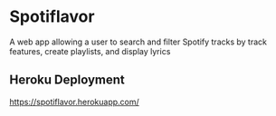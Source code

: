 # Spotiflavor
A web app allowing a user to search and filter Spotify tracks by track features, create playlists, and display lyrics

## Heroku Deployment
https://spotiflavor.herokuapp.com/
